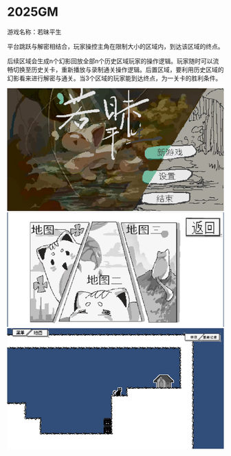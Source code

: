# 2025GM

游戏名称：若昧平生

平台跳跃与解密相结合，玩家操控主角在限制大小的区域内，到达该区域的终点。

后续区域会生成n个幻影回放全部n个历史区域玩家的操作逻辑。玩家随时可以流畅切换至历史关卡，重新播放与录制通关操作逻辑。后置区域，要利用历史区域的幻影看来进行解密与通关。当3个区域的玩家能到达终点，为一关卡的胜利条件。

![1739157207825](image/README/1739157207825.png)
![1739157218878](image/README/1739157218878.png)
![1739157213571](image/README/1739157213571.png)